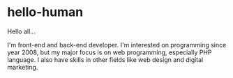 # hello-human

Hello all...

I'm front-end and back-end developer. I'm interested on programming since year 2008, but my major focus is on web programming, especially PHP language. I also have skills in other fields like web design and digital marketing.
